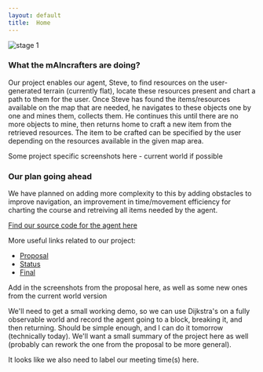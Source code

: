 ```yaml
---
layout: default
title:  Home
---
```


![stage 1](https://user-images.githubusercontent.com/43485198/104982350-54b97d00-59bf-11eb-9def-fabe6ba4c577.png)

### What the mAIncrafters are doing?
Our project enables our agent, Steve, to find resources on the user-generated terrain (currently flat), locate these resources present and chart a path to them for the user. Once Steve has found the items/resources available on the map that are needed, he navigates to these objects one by one and mines them, collects them. He continues this until there are no more objects to mine, then returns home to craft a new item from the retrieved resources. The item to be crafted can be specified by the user depending on the resources available in the given map area.

Some project specific screenshots here - current world if possible

### Our plan going ahead
We have planned on adding more complexity to this by adding obstacles to improve navigation, an improvement in time/movement efficiency for charting the course and retreiving all items needed by the agent. 

[Find our source code for the agent here](https://github.com/dheyay/mAIncrafters)

More useful links related to our project:

- [Proposal](proposal.html)
- [Status](status.html)
- [Final](final.html)

Add in the screenshots from the proposal here, as well as some new ones from the current world version

We'll need to get a small working demo, so we can use Dijkstra's on a fully observable world and record the agent going to a block, breaking it, and then returning. Should be simple enough, and I can do it tomorrow (technically today). We'll want a small summary of the project here as well (probably can rework the one from the proposal to be more general).

It looks like we also need to label our meeting time(s) here.
